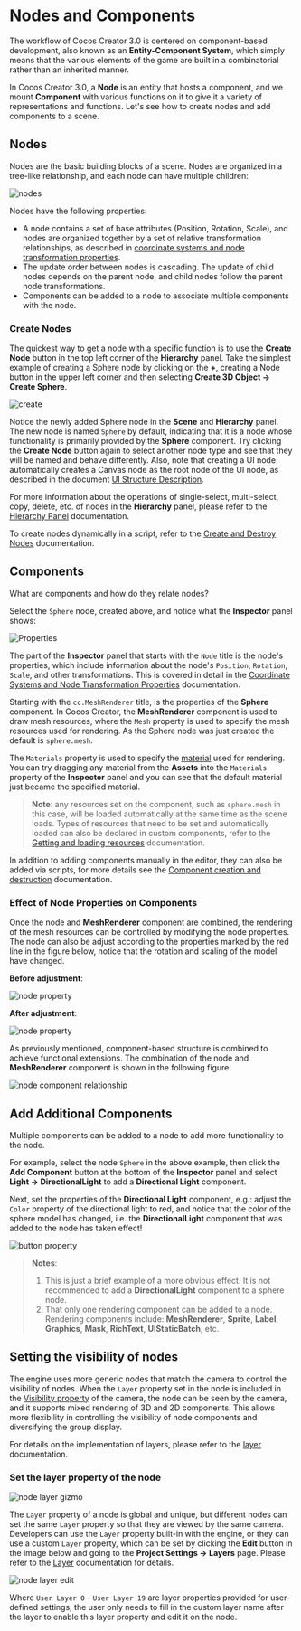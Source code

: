 # Nodes and Components

The workflow of Cocos Creator 3.0 is centered on component-based development, also known as an **Entity-Component System**, which simply means that the various elements of the game are built in a combinatorial rather than an inherited manner.

In Cocos Creator 3.0, a **Node** is an entity that hosts a component, and we mount **Component** with various functions on it to give it a variety of representations and functions. Let's see how to create nodes and add components to a scene.

## Nodes

Nodes are the basic building blocks of a scene. Nodes are organized in a tree-like relationship, and each node can have multiple children:

![nodes](scene/nodes.jpg)

Nodes have the following properties:

- A node contains a set of base attributes (Position, Rotation, Scale), and nodes are organized together by a set of relative transformation relationships, as described in [coordinate systems and node transformation properties](./coord.md).
- The update order between nodes is cascading. The update of child nodes depends on the parent node, and child nodes follow the parent node transformations.
- Components can be added to a node to associate multiple components with the node.

### Create Nodes

The quickest way to get a node with a specific function is to use the **Create Node** button in the top left corner of the **Hierarchy** panel. Take the simplest example of creating a Sphere node by clicking on the **+**, creating a Node button in the upper left corner and then selecting **Create 3D Object -> Create Sphere**.

![create](scene/create.png)

Notice the newly added Sphere node in the **Scene** and **Hierarchy** panel. The new node is named `Sphere` by default, indicating that it is a node whose functionality is primarily provided by the **Sphere** component. Try clicking the **Create Node** button again to select another node type and see that they will be named and behave differently. Also, note that creating a UI node automatically creates a Canvas node as the root node of the UI node, as described in the document [UI Structure Description](../../2d-object/ui-system/index.md).

For more information about the operations of single-select, multi-select, copy, delete, etc. of nodes in the **Hierarchy** panel, please refer to the [Hierarchy Panel](../../editor/hierarchy/index.md) documentation.

To create nodes dynamically in a script, refer to the [Create and Destroy Nodes](../../scripting/create-destroy.md) documentation.

## Components

What are components and how do they relate nodes?

Select the `Sphere` node, created above, and notice what the **Inspector** panel shows:

![Properties](scene/inspector.png)

The part of the **Inspector** panel that starts with the `Node` title is the node's properties, which include information about the node's `Position`, `Rotation`, `Scale`, and other transformations. This is covered in detail in the [Coordinate Systems and Node Transformation Properties](coord.md) documentation.

Starting with the `cc.MeshRenderer` title, is the properties of the **Sphere** component. In Cocos Creator, the **MeshRenderer** component is used to draw mesh resources, where the `Mesh` property is used to specify the mesh resources used for rendering. As the Sphere node was just created the default is `sphere.mesh`.

The `Materials` property is used to specify the [material](../../asset/material.md) used for rendering. You can try dragging any material from the **Assets** into the `Materials` property of the **Inspector** panel and you can see that the default material just became the specified material.

> **Note**: any resources set on the component, such as `sphere.mesh` in this case, will be loaded automatically at the same time as the scene loads. Types of resources that need to be set and automatically loaded can also be declared in custom components, refer to the [Getting and loading resources](../../scripting/load-assets.md) documentation.

In addition to adding components manually in the editor, they can also be added via scripts, for more details see the [Component creation and destruction](../../scripting/component.md) documentation.

### Effect of Node Properties on Components

Once the node and **MeshRenderer** component are combined, the rendering of the mesh resources can be controlled by modifying the node properties. The node can also be adjust according to the properties marked by the red line in the figure below, notice that the rotation and scaling of the model have changed.

**Before adjustment**:

![node property](scene/node-before.png)

**After adjustment**:

![node property](scene/node-after.png)

As previously mentioned, component-based structure is combined to achieve functional extensions. The combination of the node and **MeshRenderer** component is shown in the following figure:

![node component relationship](scene/node-chart.png)

## Add Additional Components

Multiple components can be added to a node to add more functionality to the node.

For example, select the node `Sphere` in the above example, then click the **Add Component** button at the bottom of the **Inspector** panel and select **Light -> DirectionalLight** to add a **Directional Light** component.

Next, set the properties of the **Directional Light** component, e.g.: adjust the `Color` property of the directional light to red, and notice that the color of the sphere model has changed, i.e. the **DirectionalLight** component that was added to the node has taken effect!

![button property](scene/directional-light.png)

> **Notes**:
>
> 1. This is just a brief example of a more obvious effect. It is not recommended to add a **DirectionalLight** component to a sphere node.
> 2. That only one rendering component can be added to a node. Rendering components include: **MeshRenderer**, **Sprite**, **Label**, **Graphics**, **Mask**, **RichText**, **UIStaticBatch**, etc.

## Setting the visibility of nodes

The engine uses more generic nodes that match the camera to control the visibility of nodes. When the `Layer` property set in the node is included in the [Visibility property](../../editor/components/camera-component.md) of the camera, the node can be seen by the camera, and it supports mixed rendering of 3D and 2D components. This allows more flexibility in controlling the visibility of node components and diversifying the group display.

For details on the implementation of layers, please refer to the [layer](layer.md) documentation.

### Set the layer property of the node

![node layer gizmo](scene/node-layer-gizmo.png)

The `Layer` property of a node is global and unique, but different nodes can set the same `Layer` property so that they are viewed by the same camera. Developers can use the `Layer` property built-in with the engine, or they can use a custom `Layer` property, which can be set by clicking the **Edit** button in the image below and going to the **Project Settings -> Layers** page. Please refer to the [Layer](layer.md) documentation for details.

![node layer edit](scene/node-layer-edit.png)

Where `User Layer 0` - `User Layer 19` are layer properties provided for user-defined settings, the user only needs to fill in the custom layer name after the layer to enable this layer property and edit it on the node.

